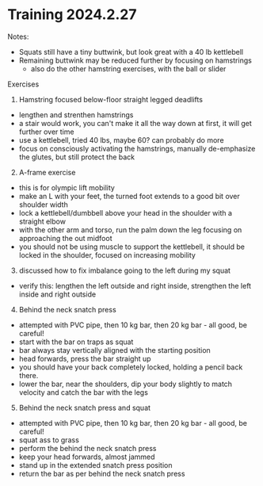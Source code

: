 # Training 2024.2.27


Notes:
- Squats still have a tiny buttwink, but look great with a 40 lb kettlebell
- Remaining buttwink may be reduced further by focusing on hamstrings
  - also do the other hamstring exercises, with the ball or slider


Exercises

1. Hamstring focused below-floor straight legged deadlifts
  - lengthen and strenthen hamstrings
  - a stair would work, you can't make it all the way down at first, it will get further over time
  - use a kettlebell, tried 40 lbs, maybe 60? can probably do more
  - focus on consciously activating the hamstrings, manually de-emphasize the glutes, but still protect the back


2. A-frame exercise
  - this is for olympic lift mobility
  - make an L with your feet, the turned foot extends to a good bit over shoulder width
  - lock a kettlebell/dumbbell above your head in the shoulder with a straight elbow
  - with the other arm and torso, run the palm down the leg focusing on approaching the out midfoot
  - you should not be using muscle to support the kettlebell, it should be locked in the shoulder, focused on increasing mobility


3. discussed how to fix imbalance going to the left during my squat
  - verify this: lengthen the left outside and right inside, strengthen the left inside and right outside


4. Behind the neck snatch press
  - attempted with PVC pipe, then 10 kg bar, then 20 kg bar - all good, be careful!
  - start with the bar on traps as squat
  - bar always stay vertically aligned with the starting position
  - head forwards, press the bar straight up
  - you should have your back completely locked, holding a pencil back there.
  - lower the bar, near the shoulders, dip your body slightly to match velocity and catch the bar with the legs


5. Behind the neck snatch press and squat
  - attempted with PVC pipe, then 10 kg bar, then 20 kg bar - all good, be careful!
  - squat ass to grass
  - perform the behind the neck snatch press
  - keep your head forwards, almost jammed
  - stand up in the extended snatch press position
  - return the bar as per behind the neck snatch press
